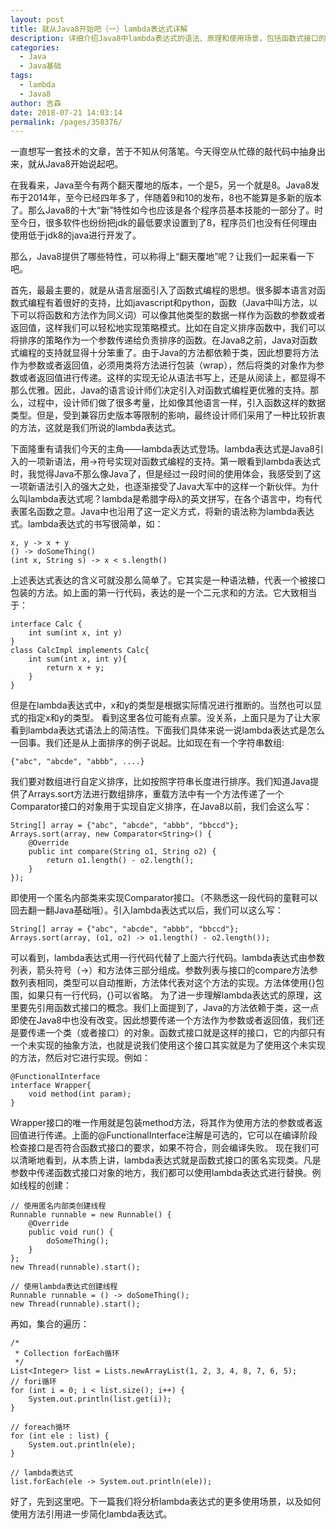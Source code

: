 ```yaml
---
layout: post
title: 就从Java8开始吧（一）lambda表达式详解
description: 详细介绍Java8中lambda表达式的语法、原理和使用场景，包括函数式接口的概念，以及如何使用lambda表达式简化代码，提高开发效率。
categories: 
  - Java
  - Java基础
tags: 
  - lambda 
  - Java8
author: 吉森
date: 2018-07-21 14:03:14
permalink: /pages/358376/
---
```


一直想写一套技术的文章，苦于不知从何落笔。今天得空从忙碌的敲代码中抽身出来，就从Java8开始说起吧。

在我看来，Java至今有两个翻天覆地的版本，一个是5，另一个就是8。Java8发布于2014年，至今已经四年多了，伴随着9和10的发布，8也不能算是多新的版本了。那么Java8的十大“新”特性如今也应该是各个程序员基本技能的一部分了。时至今日，很多软件也纷纷把jdk的最低要求设置到了8，程序员们也没有任何理由使用低于jdk8的java进行开发了。

那么，Java8提供了哪些特性，可以称得上“翻天覆地”呢？让我们一起来看一下吧。

<!-- more -->

首先，最最主要的，就是从语言层面引入了函数式编程的思想。很多脚本语言对函数式编程有着很好的支持，比如javascript和python，函数（Java中叫方法，以下可以将函数和方法作为同义词）可以像其他类型的数据一样作为函数的参数或者返回值，这样我们可以轻松地实现策略模式。比如在自定义排序函数中，我们可以将排序的策略作为一个参数传递给负责排序的函数。在Java8之前，Java对函数式编程的支持就显得十分笨重了。由于Java的方法都依赖于类，因此想要将方法作为参数或者返回值，必须用类将方法进行包装（wrap），然后将类的对象作为参数或者返回值进行传递。这样的实现无论从语法书写上，还是从阅读上，都显得不那么优雅。因此，Java的语言设计师们决定引入对函数式编程更优雅的支持。那么，过程中，设计师们做了很多考量，比如像其他语言一样，引入函数这样的数据类型。但是，受到兼容历史版本等限制的影响，最终设计师们采用了一种比较折衷的方法，这就是我们所说的lambda表达式。

下面隆重有请我们今天的主角——lambda表达式登场。lambda表达式是Java8引入的一项新语法，用->符号实现对函数式编程的支持。第一眼看到lambda表达式时，我觉得Java不那么像Java了，但是经过一段时间的使用体会，我感受到了这一项新语法引入的强大之处，也逐渐接受了Java大军中的这样一个新伙伴。为什么叫lambda表达式呢？lambda是希腊字母λ的英文拼写，在各个语言中，均有代表匿名函数之意。Java中也沿用了这一定义方式，将新的语法称为lambda表达式。lambda表达式的书写很简单，如：
```
x, y -> x + y
() -> doSomeThing()
(int x, String s) -> x < s.length()
```
上述表达式表达的含义可就没那么简单了。它其实是一种语法糖，代表一个被接口包装的方法。如上面的第一行代码，表达的是一个二元求和的方法。它大致相当于：
```
interface Calc {
    int sum(int x, int y)
}
class CalcImpl implements Calc{
    int sum(int x, int y){
        return x + y;
    }
}
```
但是在lambda表达式中，x和y的类型是根据实际情况进行推断的。当然也可以显式的指定x和y的类型。
看到这里各位可能有点蒙。没关系，上面只是为了让大家看到lambda表达式语法上的简洁性。下面我们具体来说一说lambda表达式是怎么一回事。我们还是从上面排序的例子说起。比如现在有一个字符串数组:
```
{"abc", "abcde", "abbb", ....}
```
我们要对数组进行自定义排序，比如按照字符串长度进行排序。我们知道Java提供了Arrays.sort方法进行数组排序，重载方法中有一个方法传递了一个Comparator接口的对象用于实现自定义排序，在Java8以前，我们会这么写：
```
String[] array = {"abc", "abcde", "abbb", "bbccd"};
Arrays.sort(array, new Comparator<String>() {
    @Override
    public int compare(String o1, String o2) {
        return o1.length() - o2.length();
    }
});
```
即使用一个匿名内部类来实现Comparator接口。（不熟悉这一段代码的童鞋可以回去翻一翻Java基础哦）。引入lambda表达式以后，我们可以这么写：
```
String[] array = {"abc", "abcde", "abbb", "bbccd"};
Arrays.sort(array, (o1, o2) -> o1.length() - o2.length());
```
可以看到，lambda表达式用一行代码代替了上面六行代码。lambda表达式由参数列表，箭头符号（->）和方法体三部分组成。参数列表与接口的compare方法参数列表相同，类型可以自动推断，方法体代表对这个方法的实现。方法体使用{}包围，如果只有一行代码，{}可以省略。
为了进一步理解lambda表达式的原理，这里要先引用函数式接口的概念。我们上面提到了，Java的方法依赖于类，这一点即使在Java8中也没有改变。因此想要传递一个方法作为参数或者返回值，我们还是要传递一个类（或者接口）的对象。函数式接口就是这样的接口，它的内部只有一个未实现的抽象方法，也就是说我们使用这个接口其实就是为了使用这个未实现的方法，然后对它进行实现。例如：
```
@FunctionalInterface
interface Wrapper{
    void method(int param);
}
```
Wrapper接口的唯一作用就是包装method方法，将其作为使用方法的参数或者返回值进行传递。上面的@FunctionalInterface注解是可选的，它可以在编译阶段检查接口是否符合函数式接口的要求，如果不符合，则会编译失败。
现在我们可以清晰地看到，从本质上讲，lambda表达式就是函数式接口的匿名实现类。凡是参数中传递函数式接口对象的地方，我们都可以使用lambda表达式进行替换。例如线程的创建：
```
// 使用匿名内部类创建线程
Runnable runnable = new Runnable() {
    @Override
    public void run() {
        doSomeThing();
    }
};
new Thread(runnable).start();

// 使用lambda表达式创建线程
Runnable runnable = () -> doSomeThing();
new Thread(runnable).start();
```
再如，集合的遍历：
```
/*
 * Collection forEach循环
 */
List<Integer> list = Lists.newArrayList(1, 2, 3, 4, 8, 7, 6, 5);
// fori循环
for (int i = 0; i < list.size(); i++) {
    System.out.println(list.get(i));
}

// foreach循环
for (int ele : list) {
    System.out.println(ele);
}

// lambda表达式
list.forEach(ele -> System.out.println(ele));
```
好了，先到这里吧。下一篇我们将分析lambda表达式的更多使用场景，以及如何使用方法引用进一步简化lambda表达式。
